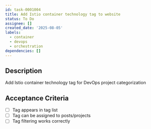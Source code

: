 ```yaml
---
id: task-0001004
title: Add Istio container technology tag to website
status: To Do
assignee: []
created_date: '2025-08-05'
labels:
  - container
  - devops
  - orchestration
dependencies: []
---
```


## Description

Add Istio container technology tag for DevOps project categorization

## Acceptance Criteria

- [ ] Tag appears in tag list
- [ ] Tag can be assigned to posts/projects
- [ ] Tag filtering works correctly

